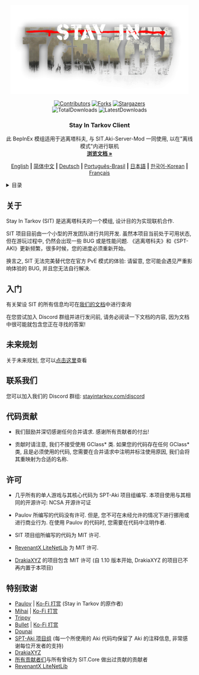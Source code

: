 <a name="readme-top"></a>

<!-- PROJECT LOGO -->
<br />
<div align="center">
  <a href="https://github.com/stayintarkov/StayInTarkov.Client">
    <img src="Assets/sit-logo-5.png" alt="Logo" height="240">
  </a>

  [![Contributors][contributors-shield]][contributors-url]
  [![Forks][forks-shield]][forks-url]
  [![Stargazers][stars-shield]][stars-url]
  <br/>
  ![TotalDownloads][downloads-total-shield]
  ![LatestDownloads][downloads-latest-shield]


<h3 align="center">Stay In Tarkov Client</h3>

  <p align="center">
    此 BepInEx 模组适用于逃离塔科夫, 与 SIT.Aki-Server-Mod 一同使用, 以在"离线模式"内进行联机
    <br />
    <a href="https://docs.stayintarkov.com/zh_CN/index.html"><strong>浏览文档 »</strong></a>
  </p>

  [English](README.md) **|** [简体中文](README_CN.md) **|** [Deutsch](README_DE.md) **|** [Português-Brasil](README_PO.md) **|** [日本語](README_JA.md) **|** [한국어-Korean](README_KO.md) **|** [Français](README_FR.md)
</div>



<!-- TABLE OF CONTENTS -->
<details>
  <summary>目录</summary>
  <ol>
    <li><a href="#%E5%85%B3%E4%BA%8E">关于</a></li>
    <li><a href="#%E5%85%A5%E9%97%A8">入门</a></li>
    <li><a href="#%E6%9C%AA%E6%9D%A5%E8%A7%84%E5%88%92">未来规划</a></li>
    <li><a href="#%E8%81%94%E7%B3%BB%E6%88%91%E4%BB%AC">联系我们</a></li>
    <li><a href="#%E4%BB%A3%E7%A0%81%E8%B4%A1%E7%8C%AE">代码贡献</a></li>
    <li><a href="#%E8%AE%B8%E5%8F%AF">许可</a></li>
    <li><a href="#%E7%89%B9%E5%88%AB%E8%87%B4%E8%B0%A2">特别致谢</a></li>
  </ol>
</details>



<!-- ABOUT THE PROJECT -->
## 关于

Stay In Tarkov (SIT) 是逃离塔科夫的一个模组, 设计目的为实现联机合作.

SIT 项目目前由一个小型的开发团队进行共同开发. 虽然本项目当前处于可用状态, 但在游玩过程中, 仍然会出现一些 BUG 或是性能问题. 《逃离塔科夫》和《SPT-AKI》更新频繁，很多时候，您的进度必须重新开始。

换言之, SIT 无法完美替代您在官方 PvE 模式的体验: 请留意, 您可能会遇见严重影响体验的 BUG, 并且您无法自行解决.


<!-- GETTING STARTED -->
## 入门

有关架设 SIT 的所有信息均可在[我们的文档](https://docs.stayintarkov.com/zh_CN/index.html)中进行查询

在您尝试加入 Discord 群组并进行发问前, 请务必阅读一下文档的内容, 因为文档中很可能就包含您正在寻找的答案!


<!-- ROADMAP -->
## 未来规划

关于未来规划, 您可以[点击这里](https://docs.stayintarkov.com/zh_CN/plans.html)查看


<!-- CONTACT -->
## 联系我们

您可以加入我们的 Discord 群组: [stayintarkov.com/discord](https://stayintarkov.com/discord)


<!-- CONTRIBUTING -->
## 代码贡献

* 我们鼓励并深切感谢任何合并请求. 感谢所有贡献者的付出!

* 贡献时请注意, 我们不接受使用 GClass* 类. 如果您的代码存在任何 GClass* 类, 且是必须使用的代码, 您需要在合并请求中注明并标注使用原因, 我们会将其重映射为合适的名称.


<!-- LICENSE -->
## 许可

* 几乎所有的单人游戏与其核心代码为 SPT-Aki 项目组编写. 本项目使用与其相同的开源许可: NCSA 开源许可证

* Paulov 所编写的代码没有许可. 但是, 您不可在未经允许的情况下进行挪用或进行商业行为. 在使用 Paulov 的代码时, 您需要在代码中注明作者.

* SIT 项目组所编写的代码为 MIT 许可.

* [RevenantX LiteNetLib](https://github.com/RevenantX/LiteNetLib) 为 MIT 许可.

* [DrakiaXYZ](https://github.com/DrakiaXYZ/) 的项目包含 MIT 许可 (自 1.10 版本开始, DrakiaXYZ 的项目已不再内置于本项目)


<!-- ACKNOWLEDGMENTS -->
## 特别致谢

* [Paulov](https://github.com/paulov-t) | [Ko-Fi 打赏](https://ko-fi.com/paulovt) (Stay in Tarkov 的原作者)
* [Mihai](https://github.com/mihaicm93) | [Ko-Fi 打赏](https://ko-fi.com/mmihai)
* [Trippy](https://github.com/trippyone)
* [Bullet](https://github.com/devbence) | [Ko-Fi 打赏](https://ko-fi.com/bullet4prz)
* [Dounai](https://github.com/dounai2333)
* [SPT-Aki 项目组](https://www.sp-tarkov.com/) (每一个所使用的 Aki 代码均保留了 Aki 的注释信息, 非常感谢每位开发者的支持)
* [DrakiaXYZ](https://github.com/DrakiaXYZ/)
* [所有贡献者们](https://github.com/stayintarkov/StayInTarkov.Client/graphs/contributors)与所有曾经为 SIT.Core 做出过贡献的贡献者
* [RevenantX LiteNetLib](https://github.com/RevenantX/LiteNetLib)


<!-- MARKDOWN LINKS & IMAGES -->
[contributors-shield]: https://img.shields.io/github/contributors/stayintarkov/StayInTarkov.Client.svg?style=for-the-badge

[contributors-url]: https://github.com/stayintarkov/StayInTarkov.Client/graphs/contributors

[forks-shield]: https://img.shields.io/github/forks/stayintarkov/StayInTarkov.Client.svg?style=for-the-badge&color=%234c1

[forks-url]: https://github.com/stayintarkov/StayInTarkov.Client/network/members

[stars-shield]: https://img.shields.io/github/stars/stayintarkov/StayInTarkov.Client?style=for-the-badge&color=%234c1

[stars-url]: https://github.com/stayintarkov/StayInTarkov.Client/stargazers

[downloads-total-shield]: https://img.shields.io/github/downloads/stayintarkov/StayInTarkov.Client/total?style=for-the-badge

[downloads-latest-shield]: https://img.shields.io/github/downloads/stayintarkov/StayInTarkov.Client/latest/total?style=for-the-badge
